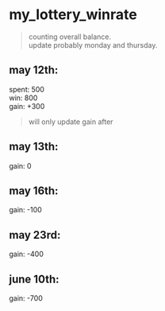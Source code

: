 # my_lottery_winrate
> counting overall balance.  
> update probably monday and thursday.  


## may 12th:
spent: 500  
win: 800  
gain: +300
> will only update gain after

## may 13th:
gain: 0

## may 16th:
gain: -100

## may 23rd:
gain: -400

## june 10th:
gain: -700
